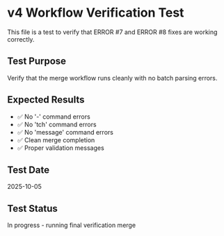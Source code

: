 # v4 Workflow Verification Test

This file is a test to verify that ERROR #7 and ERROR #8 fixes are working correctly.

## Test Purpose
Verify that the merge workflow runs cleanly with no batch parsing errors.

## Expected Results
- ✅ No '-' command errors
- ✅ No 'tch' command errors
- ✅ No 'message' command errors
- ✅ Clean merge completion
- ✅ Proper validation messages

## Test Date
2025-10-05

## Test Status
In progress - running final verification merge
